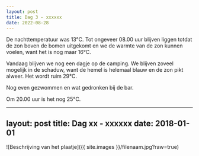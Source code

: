 ```yaml
---
layout: post
title: Dag 3 - xxxxxx
date: 2022-08-28
---
```

De nachttemperatuur was 13°C. Tot ongeveer 08.00 uur blijven liggen totdat de zon boven de bomen uitgekomt en we de warmte van de zon kunnen voelen, want het is nog maar 16°C.

Vandaag blijven we nog een dagje op de camping. We blijven zoveel mogelijk in de schaduw, want de hemel is helemaal blauw en de zon pikt alweer. Het wordt ruim 29°C.

Nog even gezwommen en wat gedronken bij de bar.

Om 20.00 uur is het nog 25°C.

---
layout: post
title: Dag xx - xxxxxx
date: 2018-01-01
---


![Beschrijving van het plaatje]({{ site.images }}/filenaam.jpg?raw=true)